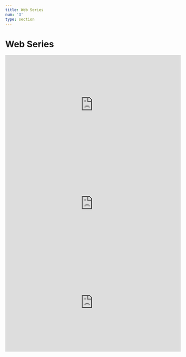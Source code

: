 ```yaml
---
title: Web Series
num: '3'
type: section
---
```

# Web Series

<iframe width="560" height="315" src="https://www.youtube.com/embed/tr2gFTqR0WY" frameborder="0" allow="autoplay; encrypted-media" allowfullscreen></iframe>

<iframe width="560" height="315" src="https://www.youtube.com/embed/zWHvTgGMog0" frameborder="0" allow="autoplay; encrypted-media" allowfullscreen></iframe>

<iframe width="560" height="315" src="https://www.youtube.com/embed/JKKcZNYs9Lg" frameborder="0" allow="autoplay; encrypted-media" allowfullscreen></iframe>
